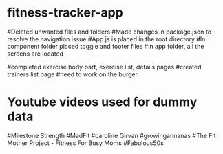 # fitness-tracker-app

#Deleted unwanted files and folders
#Made changes in package.json to resolve the navigation issue
#App.js is placed in the root directory
#In component folder placed toggle and footer files
#in app folder, all the screens are located

#completed exercise body part, exercise list, details pages
#created trainers list page
#need to work on the burger

# Youtube videos used for dummy data

#Milestone Strength
#MadFit
#caroline Girvan
#growingannanas
#The Fit Mother Project - Fitness For Busy Moms
#Fabulous50s
